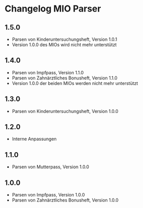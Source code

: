 # Changelog MIO Parser

## 1.5.0
* Parsen von Kinderuntersuchungsheft, Version 1.0.1
* Version 1.0.0 des MIOs wird nicht mehr unterstützt

## 1.4.0
* Parsen von Impfpass, Version 1.1.0
* Parsen von Zahnärztliches Bonusheft, Version 1.1.0
* Version 1.0.0 der beiden MIOs werden nicht mehr unterstützt

## 1.3.0 
* Parsen von Kinderuntersuchungsheft, Version 1.0.0

## 1.2.0
* Interne Anpassungen

## 1.1.0
* Parsen von Mutterpass, Version 1.0.0

## 1.0.0
* Parsen von Impfpass, Version 1.0.0
* Parsen von Zahnärztliches Bonusheft, Version 1.0.0
